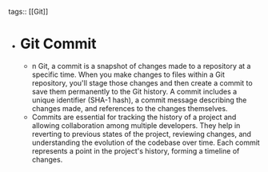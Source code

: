 tags:: [[Git]]

- # Git Commit
	- n Git, a commit is a snapshot of changes made to a repository at a specific time. When you make changes to files within a Git repository, you'll stage those changes and then create a commit to save them permanently to the Git history. A commit includes a unique identifier (SHA-1 hash), a commit message describing the changes made, and references to the changes themselves.
	- Commits are essential for tracking the history of a project and allowing collaboration among multiple developers. They help in reverting to previous states of the project, reviewing changes, and understanding the evolution of the codebase over time. Each commit represents a point in the project's history, forming a timeline of changes.